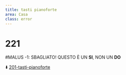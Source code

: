 ```yaml
---
title: tasti pianoforte
area: Casa
class: error
---
```

# 221

#MALUS -1: SBAGLIATO!
QUESTO È UN **SI**, NON UN **DO**

⬇️ [201-tasti-pianoforte](201-tasti-pianoforte.md)
